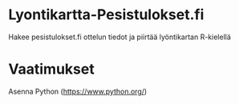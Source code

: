 # Lyontikartta-Pesistulokset.fi
Hakee pesistulokset.fi ottelun tiedot ja piirtää lyöntikartan R-kielellä

# Vaatimukset

Asenna Python (https://www.python.org/)
